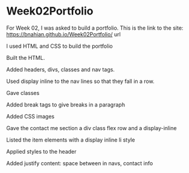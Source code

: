 # Week02Portfolio
For Week 02, I was asked to build a portfolio. This is the link to the site: https://bnahian.github.io/Week02Portfolio/ url

I used HTML and CSS to build the portfolio

Built the HTML.

Added headers, divs, classes and nav tags.

Used display inline to the nav lines so that they fall in a row.

Gave classes 

Added break tags to give breaks in a paragraph

Added CSS images

Gave the contact me section a div class flex row and a display-inline 

Listed the item elements with a display inline li style

Applied styles to the header

Added justify content: space between in navs, contact info

